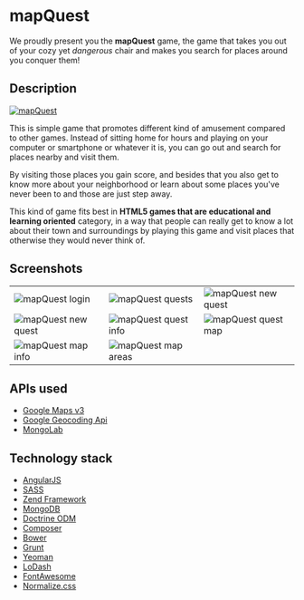 # mapQuest

We proudly present you the **mapQuest** game, the game that takes you out of your cozy yet *dangerous* chair and makes
you search for places around you conquer them!

## Description

[![mapQuest](http://mapquest.kamilica.koding.io/images/logo-small.png "mapQuest")](http://mapquest.kamilica.koding.io/)

This is simple game that promotes different kind of amusement compared to other games.
Instead of sitting home for hours and playing on your computer or smartphone or whatever it is, you can go out and search
for places nearby and visit them.

By visiting those places you gain score, and besides that you also get to know more about
your neighborhood or learn about some places you've never been to and those are just step away.

This kind of game fits best in **HTML5 games that are educational and learning oriented** category,
in a way that people can really get to know a lot about their town and surroundings
by playing this game and visit places that otherwise they would never think of.

## Screenshots


|   |   |   |
|---|---|---|
| ![mapQuest login](http://mapquest.kamilica.koding.io/images/screenshots/mapquest-login.png "mapQuest login") |  ![mapQuest quests](http://mapquest.kamilica.koding.io/images/screenshots/mapquest-quests.png "mapQuest quests") |  ![mapQuest new quest](http://mapquest.kamilica.koding.io/images/screenshots/mapquest-new-quest.png "mapQuest new quest") |
| ![mapQuest new quest](http://mapquest.kamilica.koding.io/images/screenshots/mapquest-new-quest-pick-the-date.png "mapQuest new quest") | ![mapQuest quest info](http://mapquest.kamilica.koding.io/images/screenshots/mapquest-quest-info.png "mapQuest quest info") |  ![mapQuest quest map](http://mapquest.kamilica.koding.io/images/screenshots/mapquest-quest-map.png "mapQuest quest map") | ![mapQuest maps](http://mapquest.kamilica.koding.io/images/screenshots/mapquest-maps.png "mapQuest maps")  |
| ![mapQuest map info](http://mapquest.kamilica.koding.io/images/screenshots/mapquest-map-info.png "mapQuest map info")  | ![mapQuest map areas](http://mapquest.kamilica.koding.io/images/screenshots/mapquest-map-map.png "mapQuest map areas")  |   |




## APIs used

- [Google Maps v3](https://developers.google.com/maps/documentation/javascript/)
- [Google Geocoding Api](https://developers.google.com/maps/documentation/geocoding/)
- [MongoLab](https://mongolab.com)

## Technology stack

- [AngularJS](https://angularjs.org/)
- [SASS](http://sass-lang.com/)
- [Zend Framework](http://framework.zend.com/)
- [MongoDB](http://www.mongodb.org/)
- [Doctrine ODM](http://www.doctrine-project.org/)
- [Composer](https://getcomposer.org/)
- [Bower](http://bower.io/)
- [Grunt](http://gruntjs.com/)
- [Yeoman](http://yeoman.io/)
- [LoDash](https://lodash.com/)
- [FontAwesome](http://fortawesome.github.io/Font-Awesome/)
- [Normalize.css](http://necolas.github.io/normalize.css/)
